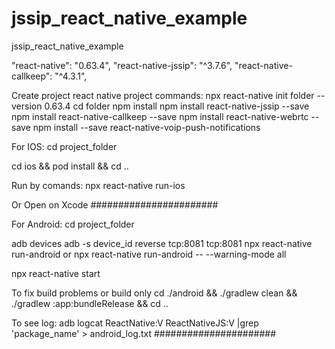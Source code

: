 # jssip_react_native_example
jssip_react_native_example

"react-native": "0.63.4",
"react-native-jssip": "^3.7.6",
"react-native-callkeep": "^4.3.1",

Create project react native project commands:
npx react-native init folder --version 0.63.4
cd folder
npm install
npm install react-native-jssip --save
npm install react-native-callkeep --save 
npm install react-native-webrtc --save 
npm install --save react-native-voip-push-notifications

For IOS:
cd project_folder

cd ios && pod install && cd ..

Run by comands:
npx react-native run-ios 

Or Open on Xcode
#######################

For Android:
cd project_folder

adb devices
adb -s device_id reverse tcp:8081 tcp:8081
npx react-native run-android
or
npx react-native run-android -- --warning-mode all

npx react-native start

To fix build problems or build only
cd ./android && ./gradlew clean && ./gradlew :app:bundleRelease && cd ..

To see log:
adb logcat ReactNative:V ReactNativeJS:V |grep 'package_name' > android_log.txt
######################
